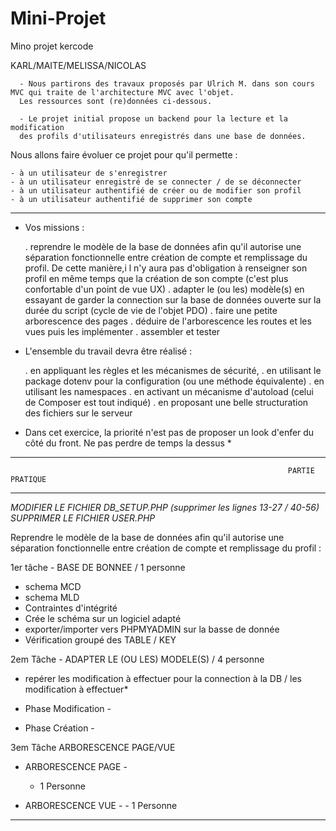 # Mini-Projet
Mino projet kercode

KARL/MAITE/MELISSA/NICOLAS

      - Nous partirons des travaux proposés par Ulrich M. dans son cours MVC qui traite de l'architecture MVC avec l'objet.
      Les ressources sont (re)données ci-dessous.

      - Le projet initial propose un backend pour la lecture et la modification
      des profils d'utilisateurs enregistrés dans une base de données.

Nous allons faire évoluer ce projet pour qu'il permette :

    - à un utilisateur de s'enregistrer
    - à un utilisateur enregistré de se connecter / de se déconnecter
    - à un utilisateur authentifié de créer ou de modifier son profil
    - à un utilisateur authentifié de supprimer son compte
    
   -------------------------------------------------------------------------------------------------------------------------------------------------------------

- Vos missions :

   . reprendre le modèle de la base de données afin qu'il autorise une séparation fonctionnelle entre création de compte et remplissage du profil. 
      De cette manière,i l n'y aura pas d'obligation à renseigner son profil en même temps que la création de son compte 
      (c'est plus confortable d'un point de vue UX)
   . adapter le (ou les) modèle(s) en essayant de garder la connection sur la base de données ouverte sur la durée du script (cycle de vie de l'objet PDO)
   . faire une petite arborescence des pages
   . déduire de l'arborescence les routes et les vues puis les implémenter
   . assembler et tester


- L'ensemble du travail devra être réalisé :

    . en appliquant les règles et les mécanismes de sécurité,
    . en utilisant le package dotenv pour la configuration (ou une méthode équivalente)
    . en utilisant les namespaces
    . en activant un mécanisme d'autoload (celui de Composer est tout indiqué)
    . en proposant une belle structuration des fichiers sur le serveur


 * Dans cet exercice, la priorité n'est pas de proposer un look d'enfer du côté du front. Ne pas perdre de temps la dessus *
 
 
 -------------------------------------------------------------------------------------------------------------------------------------------------------------

                                                                  PARTIE PRATIQUE
 -------------------------------------------------------------------------------------------------------------------------------------------------------------
 
 *MODIFIER LE FICHIER DB_SETUP.PHP (supprimer les lignes  13-27 / 40-56)
 SUPPRIMER LE FICHIER USER.PHP*


 Reprendre le modèle de la base de données afin qu'il autorise une séparation fonctionnelle entre création de compte et remplissage du profil : 
 
 1er tâche - BASE DE BONNEE / 1 personne 

  - schema MCD 
  - schema MLD 
  - Contraintes d'intégrité
  - Crée le schéma sur un logiciel adapté
  - exporter/importer vers PHPMYADMIN sur la basse de donnée 
  - Vérification groupé des TABLE / KEY
  
  
2em Tâche - ADAPTER LE (OU LES) MODELE(S) / 4 personne 
  
   * repérer les modification à effectuer pour la connection à la DB / les modification à effectuer*
  
   * Phase Modification - 
  
   * Phase Création -
  
  
3em Tâche ARBORESCENCE PAGE/VUE
 
 
 * ARBORESCENCE PAGE - 
      - 1 Personne

* ARBORESCENCE VUE - 
      - 1 Personne
 
 
 -------------------------------------------------------------------------------------------------------------------------------------------------------------
